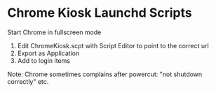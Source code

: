 # Chrome Kiosk Launchd Scripts

Start Chrome in fullscreen mode

1. Edit ChromeKiosk.scpt with Script Editor to point to the correct url
2. Export as Application
3. Add to login items

Note: Chrome sometimes complains after powercut: "not shutdown correctly" etc.
